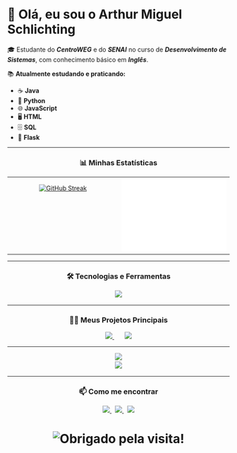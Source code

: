 # 👋 **Olá, eu sou o Arthur Miguel Schlichting**

🎓 Estudante do **_CentroWEG_** e do **_SENAI_** no curso de **_Desenvolvimento de Sistemas_**, com conhecimento básico em **_Inglês_**.

📚 **Atualmente estudando e praticando:**
- ☕ **Java**
- 🐍 **Python**
- 🌐 **JavaScript**
- 🖥️ **HTML**
- 🗄️ **SQL**
- 🐍 **Flask**

---

<h3 align="center">📊 Minhas Estatísticas</h3>

<table>
  <tr>
    <td width="50%" valign="top">
      <p align="center">
        <a href="https://git.io/streak-stats">
          <img src="https://streak-stats.demolab.com?user=arthurSchgg&theme=tokyonight&exclude_days=Sun" alt="GitHub Streak" />
        </a>
      </p>
    </td>
    <td width="50%" valign="top">
      <img src="metrics.svg" alt="Metrics" />
    </td>
  </tr>
</table>

---

<h3 align="center">🛠️ Tecnologias e Ferramentas</h3>

<p align="center">
  <a href="https://skillicons.dev">
    <img src="https://skillicons.dev/icons?i=java,python,html,css,js,flask,bootstrap,vscode,eclipse,virtualbox,anaconda,arduino,c,cpp,github&theme=dark&perline=10" />
  </a>
</p>

---

<h3 align="center">🧑‍💻 Meus Projetos Principais</h3>

<p align="center">
  <a href="https://github.com/arthurSchgg/Sistema-de-Gerenciamento-Agencia-de-Viagens">
    <img src="https://github-readme-stats.vercel.app/api/pin/?username=arthurSchgg&repo=Sistema-de-Gerenciamento-Agencia-de-Viagens&theme=tokyonight" />
  </a>
  &nbsp;&nbsp;&nbsp;&nbsp;&nbsp;
  <a href="https://github.com/arthurSchgg/Gerenciamento-de-Biblioteca">
    <img src="https://github-readme-stats.vercel.app/api/pin/?username=arthurSchgg&repo=Gerenciamento-de-Biblioteca&theme=tokyonight" />
  </a>
</p>

---

<p align="center">
  <a href="https://github.com/ashutosh00710/github-readme-activity-graph">
    <img src="https://github-readme-activity-graph.vercel.app/graph?username=arthurSchgg&bg_color=0D1117&color=79D3C3&line=79D3C3&point=FFFFFF&area=true&hide_border=true" />
  </a>
  <br>
  <img src="https://komarev.com/ghpvc/?username=arthurSchgg&label=VISUALIZA%C3%87%C3%95ES&color=000000" />
</p>

---

<h3 align="center">📫 Como me encontrar</h3>

<p align="center">
  <a href="mailto:arthurms2904@gmail.com">
    <img src="https://img.shields.io/badge/Email-D14836?style=for-the-badge&logo=gmail&logoColor=white" />
  </a>
  &nbsp;
  <a href="https://wa.me/5547997695223">
    <img src="https://img.shields.io/badge/WhatsApp-25D366?style=for-the-badge&logo=whatsapp&logoColor=white" />
  </a>
  &nbsp;
  <a href="https://www.instagram.com/_thursch/">
    <img src="https://img.shields.io/badge/Instagram-E4405F?style=for-the-badge&logo=instagram&logoColor=white" />
  </a>
</p>

<h1 align="center">
  <img src="https://readme-typing-svg.herokuapp.com/?color=FFFFFF&center=true&vCenter=true&lines=Obrigado+pela+visita!+🚀;Volte+sempre+🙏" alt="Obrigado pela visita!">
</h1>
